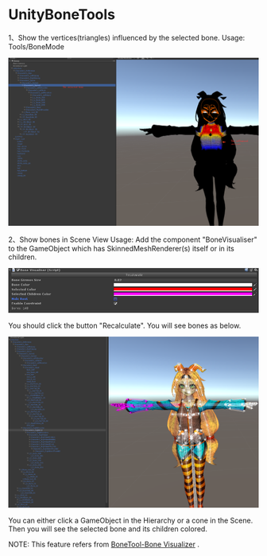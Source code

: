 # UnityBoneTools

1、Show the vertices(triangles) influenced by the selected bone.
Usage: Tools/BoneMode

![Bone tool](Screenshots/BoneMode0.png)

2、Show bones in Scene View
Usage: Add the component "BoneVisualiser" to the GameObject which has SkinnedMeshRenderer(s) itself or in its children.

![BoneVisualiser](Screenshots/VisualBones1.png)

You should click the button "Recalculate". You will see bones as below.


![VisualBones](Screenshots/VisualBones0.png)

You can either click a GameObject in the Hierarchy or a cone in the Scene. Then you will see the selected bone and its children colored.

NOTE: This feature refers from  [BoneTool-Bone Visualizer](https://assetstore.unity.com/packages/tools/utilities/bonetool-bone-visualizer-99464) .